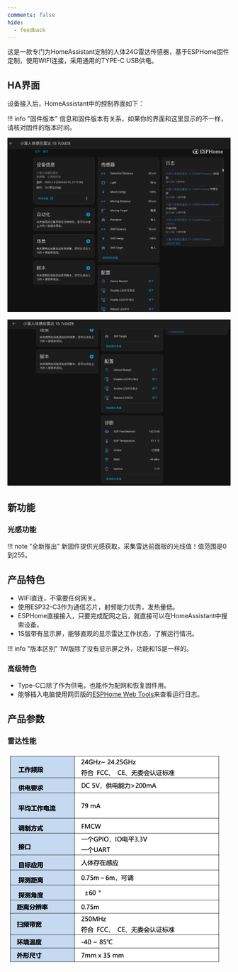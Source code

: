 ```yaml
---
comments: false
hide:
  - feedback
---
```


这是一款专门为HomeAssistant定制的人体24G雷达传感器，基于ESPHome固件定制，使用WIFI连接，采用通用的TYPE-C USB供电。  

## HA界面
设备接入后，HomeAssistant中的控制界面如下：

!!! info "固件版本"
	信息和固件版本有关系，如果你的界面和这里显示的不一样，请核对固件的版本时间。

![](assets/ha_ui_5.png)

![](assets/ha_ui_6.png)
## 新功能
### 光感功能

!!! note "全新推出"
	新固件提供光感获取，采集雷达前面板的光线值！值范围是0到255。

## 产品特色

- WIFI直连，不需要任何网关。
- 使用ESP32-C3作为通信芯片，射频能力优秀，发热量低。
- ESPHome直接接入，只要完成配网之后，就直接可以在HomeAssistant中搜索设备。
- 1S版带有显示屏，能够直观的显示雷达工作状态，了解运行情况。

!!! info "版本区别"
    1W版除了没有显示屏之外，功能和1S是一样的。  

### 高级特色
- Type-C口除了作为供电，也能作为配网和恢复固件用。
- 能够插入电脑使用网页版的[ESPHome Web Tools](https://web.esphome.io/)来查看运行日志。

## 产品参数

### 雷达性能
![性能和参数](assets/xn_ld2410b.png)